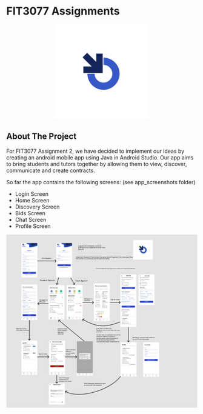 # FIT3077 Assignments
<p align="center">
  <img src="app_screenshots/app_icon.png" alt="Logo" width="250" height="250">
</p>


## About The Project

For FIT3077 Assignment 2, we have decided to implement our ideas by
creating an android mobile app using Java in Android Studio. 
Our app aims to bring students and tutors together by allowing them
to view, discover, communicate and create contracts.

So far the app contains the following screens: (see app_screenshots folder)
- Login Screen
- Home Screen
- Discovery Screen
- Bids Screen
- Chat Screen
- Profile Screen

<img src="app_screenshots/figma_design.png" alt="App design">